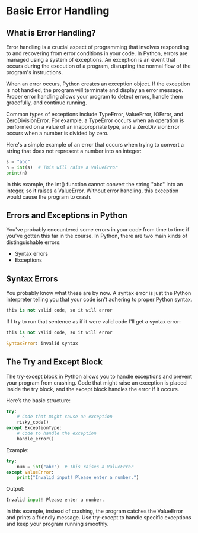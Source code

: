 # Basic Error Handling

## What is Error Handling?

Error handling is a crucial aspect of programming that involves responding to and recovering from error conditions in your code. In Python, errors are managed using a system of exceptions. An exception is an event that occurs during the execution of a program, disrupting the normal flow of the program's instructions.

When an error occurs, Python creates an exception object. If the exception is not handled, the program will terminate and display an error message. Proper error handling allows your program to detect errors, handle them gracefully, and continue running.

Common types of exceptions include TypeError, ValueError, IOError, and ZeroDivisionError. For example, a TypeError occurs when an operation is performed on a value of an inappropriate type, and a ZeroDivisionError occurs when a number is divided by zero.

Here's a simple example of an error that occurs when trying to convert a string that does not represent a number into an integer:
```python
s = "abc"
n = int(s)  # This will raise a ValueError
print(n)
```
In this example, the int() function cannot convert the string "abc" into an integer, so it raises a ValueError. Without error handling, this exception would cause the program to crash.

## Errors and Exceptions in Python
You've probably encountered some errors in your code from time to time if you've gotten this far in the course. In Python, there are two main kinds of distinguishable errors:

- Syntax errors
- Exceptions

## Syntax Errors
You probably know what these are by now. A syntax error is just the Python interpreter telling you that your code isn't adhering to proper Python syntax.
```python
this is not valid code, so it will error
```
If I try to run that sentence as if it were valid code I'll get a syntax error:
```python
this is not valid code, so it will error
      ^
SyntaxError: invalid syntax
```
## The Try and Except Block

The try-except block in Python allows you to handle exceptions and prevent your program from crashing. Code that might raise an exception is placed inside the try block, and the except block handles the error if it occurs.

Here’s the basic structure:
```python
try:
    # Code that might cause an exception
    risky_code()
except ExceptionType:
    # Code to handle the exception
    handle_error()
```
Example:
```python
try:
    num = int("abc")  # This raises a ValueError
except ValueError:
    print("Invalid input! Please enter a number.")
```
Output:
```python
Invalid input! Please enter a number.
```
In this example, instead of crashing, the program catches the ValueError and prints a friendly message. Use try-except to handle specific exceptions and keep your program running smoothly.

